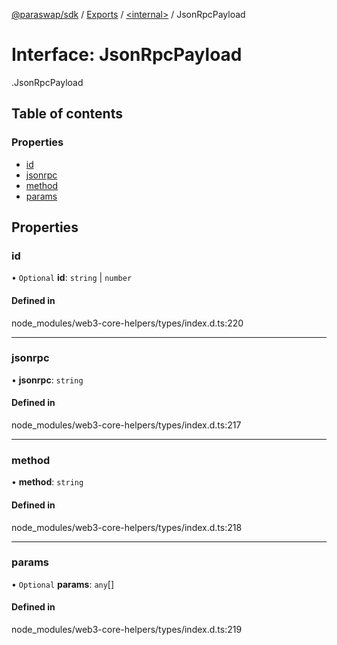 [@paraswap/sdk](../README.md) / [Exports](../modules.md) / [<internal\>](../modules/internal_.md) / JsonRpcPayload

# Interface: JsonRpcPayload

[<internal>](../modules/internal_.md).JsonRpcPayload

## Table of contents

### Properties

- [id](internal_.JsonRpcPayload.md#id)
- [jsonrpc](internal_.JsonRpcPayload.md#jsonrpc)
- [method](internal_.JsonRpcPayload.md#method)
- [params](internal_.JsonRpcPayload.md#params)

## Properties

### id

• `Optional` **id**: `string` \| `number`

#### Defined in

node_modules/web3-core-helpers/types/index.d.ts:220

___

### jsonrpc

• **jsonrpc**: `string`

#### Defined in

node_modules/web3-core-helpers/types/index.d.ts:217

___

### method

• **method**: `string`

#### Defined in

node_modules/web3-core-helpers/types/index.d.ts:218

___

### params

• `Optional` **params**: `any`[]

#### Defined in

node_modules/web3-core-helpers/types/index.d.ts:219
